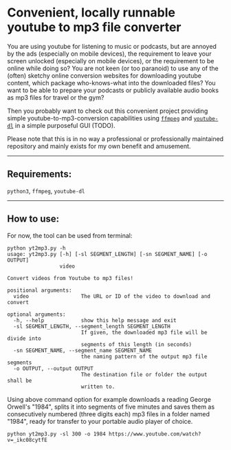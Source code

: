 # Convenient, locally runnable youtube to mp3 file converter
You are using youtube for listening to music or podcasts, but are annoyed by the ads (especially on mobile devices), the requirement to leave your screen unlocked (especially on mobile devices), or the requirement to be online while doing so?
You are not keen (or too paranoid) to use any of the (often) sketchy online conversion websites for downloading youtube content, which package who-knows-what into the downloaded files? You want to be able to prepare your podcasts or publicly available audio books as mp3 files for travel or the gym?

Then you probably want to check out this convenient project providing simple youtube-to-mp3-conversion capabilities using [`ffmpeg`](https://github.com/FFmpeg/FFmpeg) and [`youtube-dl`](https://github.com/ytdl-org/youtube-dl) in a simple purposeful GUI (TODO).

Please note that this is in no way a professional or professionally maintained repository and mainly exists for my own benefit and amusement.

---
## Requirements:
`python3`, `ffmpeg`, `youtube-dl`

---
## How to use:
For now, the tool can be used from terminal:
```
python yt2mp3.py -h 
usage: yt2mp3.py [-h] [-sl SEGMENT_LENGTH] [-sn SEGMENT_NAME] [-o OUTPUT]
                 video

Convert videos from Youtube to mp3 files!

positional arguments:
  video                 The URL or ID of the video to download and convert

optional arguments:
  -h, --help            show this help message and exit
  -sl SEGMENT_LENGTH, --segment_length SEGMENT_LENGTH
                        If given, the downloaded mp3 file will be divide into
                        segments of this length (in seconds)
  -sn SEGMENT_NAME, --segment_name SEGMENT_NAME
                        the naming pattern of the output mp3 file segments
  -o OUTPUT, --output OUTPUT
                        The destination file or folder the output shall be
                        written to.
```
Using above command option for example downloads a reading George Orwell's "1984", splits it into segments of five minutes and saves them as consecutively numbered (three digits each) mp3 files in a folder named "1984", ready for transfer to your portable audio player of choice.
```
python yt2mp3.py -sl 300 -o 1984 https://www.youtube.com/watch?v=_ikc08cytfE
```

